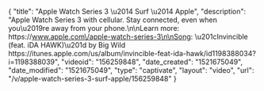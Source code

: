 {
    "title": "Apple Watch Series 3 \u2014 Surf \u2014 Apple",
    "description": "Apple Watch Series 3 with cellular. Stay connected, even when you\u2019re away from your phone.\n\nLearn more: https:\/\/www.apple.com\/apple-watch-series-3\n\nSong: \u201cInvincible (feat. iDA HAWK)\u201d by Big Wild  https:\/\/itunes.apple.com\/us\/album\/invincible-feat-ida-hawk\/id1198388034?i=1198388039",
    "videoid": "156259848",
    "date_created": "1521675049",
    "date_modified": "1521675049",
    "type": "captivate",
    "layout": "video",
    "url": "\/v\/apple-watch-series-3-surf-apple\/156259848"
}